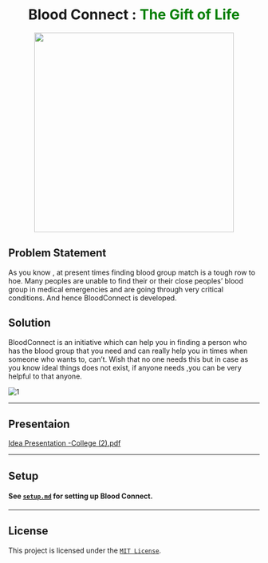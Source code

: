 <div align="center">
  
  # Blood Connect : <span style="color:green">The Gift of Life</span>

<img src="https://user-images.githubusercontent.com/76155456/167152740-c65ab08b-ae0a-4fc0-9c6c-31a039e669d9.png" width="400px" />
</div>

## Problem Statement

As you know , at present times finding blood group match is a tough row to hoe. Many peoples are unable to find their or their close peoples’ blood group in medical emergencies and are going through very critical conditions.
And hence BloodConnect is developed.

## Solution

BloodConnect is an initiative which can help you in finding a person who has the blood group that you need and can really help you in times when someone who wants to, can’t.
Wish that no one needs this but in case as you know ideal things does not exist, if anyone needs ,you can be very helpful to that anyone.

![1](https://user-images.githubusercontent.com/76155456/167236921-c31be9b0-4ba8-4c2f-982f-42b59ec62e2b.png)

---
## Presentaion

[Idea Presentation -College (2).pdf](https://github.com/pulkit-30/BloodConnect/files/8730287/Idea.Presentation.-College.2.pdf)


---

## Setup

#### See [`setup.md`](https://github.com/pulkit-30/BloodConnect/blob/master/setup.md) for setting up Blood Connect.

---

## License

This project is licensed under the [`MIT License`](https://github.com/pulkit-30/BloodConnect/blob/master/LICENSE).
